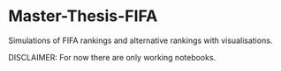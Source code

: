 # Master-Thesis-FIFA
Simulations of FIFA rankings and alternative rankings with visualisations.

DISCLAIMER:
For now there are only working notebooks. 
